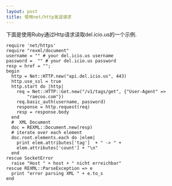 ```yaml
---
layout: post
title: 使用net/http发送请求
---
```


下面是使用Ruby通过Http请求读取del.icio.us的一个示例.
<pre><code>require 'net/https'
require "rexml/document"
username = "" # your del.icio.us username
password =  "" # your del.icio.us password
resp = href = "";
begin
  http = Net::HTTP.new("api.del.icio.us", 443)
  http.use_ssl = true
  http.start do |http|
    req = Net::HTTP::Get.new("/v1/tags/get", {"User-Agent" =>
        "raecoo.com"})
    req.basic_auth(username, password)
    response = http.request(req)
    resp = response.body
  end
  #  XML Document
  doc = REXML::Document.new(resp)
  # iterate over each element
  doc.root.elements.each do |elem|
    print elem.attributes['tag']  + " -> " +
	elem.attributes['count'] + "\n"
  end
rescue SocketError
  raise "Host " + host + " nicht erreichbar"
rescue REXML::ParseException => e
  print "error parsing XML " + e.to_s
end
</code></pre>
